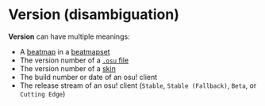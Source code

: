 # Version (disambiguation)

**Version** can have multiple meanings:

- A [beatmap](/wiki/Beatmap) in a [beatmapset](/wiki/Beatmap/Beatmapsets)
- The version number of a [`.osu` file](/wiki/osu!_File_Formats/Osu_(file_format))
- The version number of a [skin](/wiki/Skinning)
- The build number or date of an osu! client
- The release stream of an osu! client (`Stable`, `Stable (Fallback)`, `Beta`, or `Cutting Edge`)
